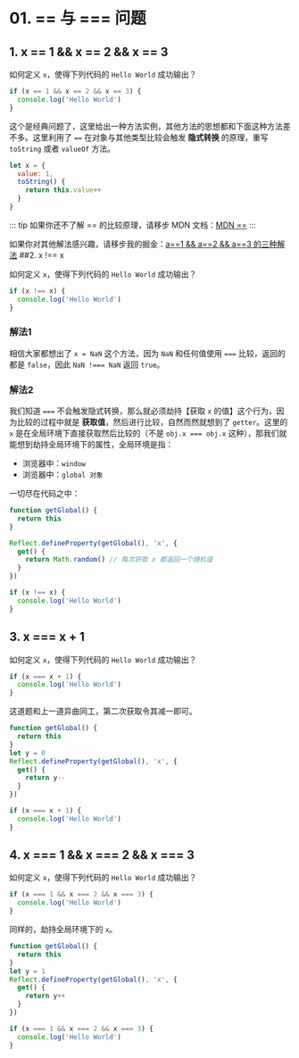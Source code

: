 # 01. == 与 === 问题

## 1. x == 1 && x == 2 && x == 3

如何定义 `x`，使得下列代码的 `Hello World` 成功输出？
```js
if (x == 1 && x == 2 && x == 3) {
  console.log('Hello World')
}
```

这个是经典问题了，这里给出一种方法实例，其他方法的思想都和下面这种方法差不多。这里利用了 `==` 在对象与其他类型比较会触发 **隐式转换** 的原理，重写 `toString` 或者 `valueOf` 方法。

```js
let x = {
  value: 1,
  toString() {
    return this.value++
  }
}
```

::: tip
如果你还不了解 == 的比较原理，请移步 MDN 文档：[MDN ==](https://developer.mozilla.org/zh-CN/docs/Web/JavaScript/Reference/Operators/Equality#%E6%8F%8F%E8%BF%B0)
:::

如果你对其他解法感兴趣，请移步我的掘金：[a==1 && a==2 && a==3 的三种解法](https://juejin.cn/post/7087507873189593102)
##2. x !== x

如何定义 `x`，使得下列代码的 `Hello World` 成功输出？
```js
if (x !== x) {
  console.log('Hello World')
}
```

### 解法1

相信大家都想出了 `x = NaN` 这个方法，因为 `NaN` 和任何值使用 `===` 比较，返回的都是 `false`，因此 `NaN !=== NaN` 返回 `true`。

### 解法2

我们知道 `===` 不会触发隐式转换，那么就必须劫持【获取 `x` 的值】这个行为，因为比较的过程中就是 **获取值**，然后进行比较，自然而然就想到了 `getter`。这里的 `x` 是在全局环境下直接获取然后比较的（不是 `obj.x === obj.x` 这种），那我们就能想到劫持全局环境下的属性，全局环境是指：
- 浏览器中：`window`
- 浏览器中：`global 对象`

一切尽在代码之中：
```js
function getGlobal() {
  return this
}

Reflect.defineProperty(getGlobal(), 'x', {
  get() {
    return Math.random() // 每次获取 x 都返回一个随机值
  }
})

if (x !== x) {
  console.log('Hello World')
}
```

## 3. x === x + 1

如何定义 `x`，使得下列代码的 `Hello World` 成功输出？
```js
if (x === x + 1) {
  console.log('Hello World')
}
```

这道题和上一道异曲同工，第二次获取令其减一即可。
```js
function getGlobal() {
  return this
}
let y = 0
Reflect.defineProperty(getGlobal(), 'x', {
  get() {
    return y--
  }
})

if (x === x + 1) {
  console.log('Hello World')
}
```

## 4. x === 1 && x === 2 && x === 3

如何定义 `x`，使得下列代码的 `Hello World` 成功输出？
```js
if (x === 1 && x === 2 && x === 3) {
  console.log('Hello World')
}
```

同样的，劫持全局环境下的 `x`。

```js
function getGlobal() {
  return this
}
let y = 1
Reflect.defineProperty(getGlobal(), 'x', {
  get() {
    return y++
  }
})

if (x === 1 && x === 2 && x === 3) {
  console.log('Hello World')
}
```
